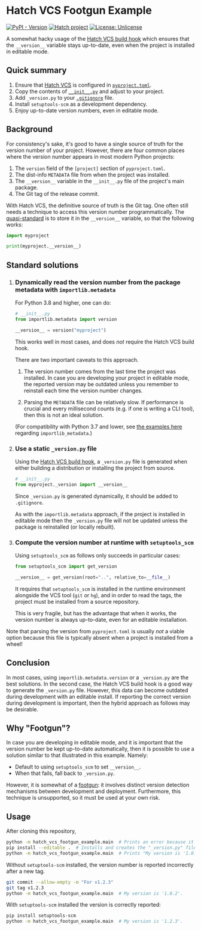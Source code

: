 # Hatch VCS Footgun Example

[![PyPI - Version](https://img.shields.io/pypi/v/hatch-vcs-footgun-example.svg)](https://pypi.org/project/hatch-vcs-footgun-example)
[![Hatch project](https://img.shields.io/badge/%F0%9F%A5%9A-Hatch-4051b5.svg)](https://github.com/pypa/hatch)
[![License: Unlicense](https://img.shields.io/github/license/maresb/hatch-vcs-footgun-example)](LICENSE)

A somewhat hacky usage of the [Hatch VCS build hook](https://github.com/ofek/hatch-vcs#build-hook) which ensures that the `__version__` variable stays up-to-date, even when the project is installed in editable mode.

## Quick summary

1. Ensure that [Hatch VCS](https://pypi.org/project/hatch-vcs/) is configured in [`pyproject.toml`](pyproject.toml).
1. Copy the contents of [`__init__.py`](hatch_vcs_footgun_example/__init__.py) and adjust to your project.
1. Add `_version.py` to your [`.gitignore`](.gitignore) file.
1. Install `setuptools-scm` as a development dependency.
1. Enjoy up-to-date version numbers, even in editable mode.

## Background

For consistency's sake, it's good to have a single source of truth for the version number of your project. However, there are four common places where the version number appears in most modern Python projects:

1. The `version` field of the `[project]` section of `pyproject.toml`.
1. The dist-info `METADATA` file from when the project was installed.
1. The `__version__` variable in the `__init__.py` file of the project's main package.
1. The Git tag of the release commit.

With Hatch VCS, the definitive source of truth is the Git tag. One often still needs a technique to access this version number programmatically. The [quasi-standard](https://stackoverflow.com/a/459185) is to store it in the `__version__` variable, so that the following works:

```python
import myproject

print(myproject.__version__)
```

## Standard solutions

1. ### Dynamically read the version number from the package metadata with `importlib.metadata`

   For Python 3.8 and higher, one can do:

   ```python
   # __init__.py
   from importlib.metadata import version

   __version__ = version("myproject")
   ```

   This works well in most cases, and does *not* require the Hatch VCS build hook.

   There are two important caveats to this approach.

   1.  The version number comes from the last time the project was installed. In case you are developing your project in editable mode, the reported version may be outdated unless you remember to reinstall each time the version number changes.

   2. Parsing the `METADATA` file can be relatively slow. If performance is crucial and every millisecond counts (e.g. if one is writing a CLI tool), then this is not an ideal solution.

   (For compatibility with Python 3.7 and lower, see [the examples here](https://packaging.python.org/en/latest/guides/single-sourcing-package-version/) regarding `importlib_metadata`.)

1. ### Use a static `_version.py` file

   Using the [Hatch VCS build hook](https://github.com/ofek/hatch-vcs#build-hook), a `_version.py` file is generated when either building a distribution or installing the project from source.

   ```python
   # __init__.py
   from myproject._version import __version__
   ```

   Since `_version.py` is generated dynamically, it should be added to `.gitignore`.

   As with the `importlib.metadata` approach, if the project is installed in editable mode then the `_version.py` file will not be updated unless the package is reinstalled (or locally rebuilt).

1. ### Compute the version number at runtime with `setuptools_scm`

   Using `setuptools_scm` as follows only succeeds in particular cases:

   ```python
   from setuptools_scm import get_version

   __version__ = get_version(root="..", relative_to=__file__)
   ```

   It requires that `setuptools_scm` is installed in the runtime environment alongside the VCS tool (`git` or `hg`), and in order to read the tags, the project must be installed from a source repository.

   This is very fragile, but has the advantage that when it works, the version number is always up-to-date, even for an editable installation.

Note that parsing the version from `pyproject.toml` is usually _not_ a viable option because this file is typically absent when a project is installed from a wheel!

## Conclusion

In most cases, using `importlib.metadata.version` or a `_version.py` are the best solutions. In the second case, the Hatch VCS build hook is a good way to generate the `_version.py` file. However, this data can become outdated during development with an editable install. If reporting the correct version during development is important, then the hybrid approach as follows may be desirable.

## Why "Footgun"?

In case you are developing in editable mode, and it is important that the version number be kept up-to-date automatically, then it is possible to use a solution similar to that illustrated in this example. Namely:

- Default to using `setuptools_scm` to set `__version__`.
- When that fails, fall back to `_version.py`.

However, it is somewhat of a [footgun](https://en.wiktionary.org/wiki/footgun): it involves distinct version detection mechanisms between development and deployment. Furthermore, this technique is unsupported, so it must be used at your own risk.

## Usage

After cloning this repository,

```bash
python -m hatch_vcs_footgun_example.main  # Prints an error because it's not installed
pip install --editable .  # Installs and creates the "_version.py" file
python -m hatch_vcs_footgun_example.main  # Prints "My version is '1.0.2'."
```

Without `setuptools-scm` installed, the version number is reported incorrectly after a new tag.

```bash
git commit --allow-empty -m "For v1.2.3"
git tag v1.2.3
python -m hatch_vcs_footgun_example.main  # My version is '1.0.2'.
```

With `setuptools-scm` installed the version is correctly reported:

```bash
pip install setuptools-scm
python -m hatch_vcs_footgun_example.main  # My version is '1.2.3'.
```
